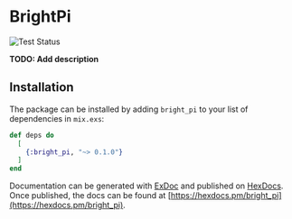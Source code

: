 # BrightPi

![Test Status](https://github.com/PhillippOhlandt/bright_pi/actions/workflows/tests.yml/badge.svg)

**TODO: Add description**

## Installation

The package can be installed
by adding `bright_pi` to your list of dependencies in `mix.exs`:

```elixir
def deps do
  [
    {:bright_pi, "~> 0.1.0"}
  ]
end
```

Documentation can be generated with [ExDoc](https://github.com/elixir-lang/ex_doc)
and published on [HexDocs](https://hexdocs.pm). Once published, the docs can
be found at [https://hexdocs.pm/bright_pi](https://hexdocs.pm/bright_pi).
